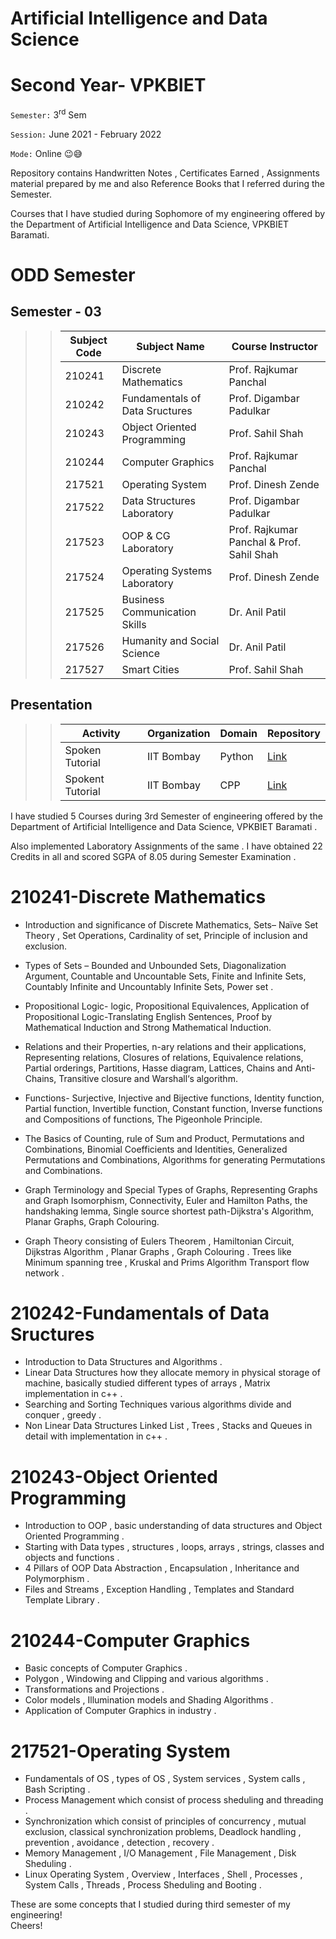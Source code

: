# Artificial Intelligence and Data Science
# Second Year- VPKBIET
`Semester:` 3<sup>rd</sup> Sem

`Session:` June 2021 - February 2022 

`Mode:` Online :wink::sweat_smile:  

Repository contains Handwritten Notes , Certificates Earned , Assignments material prepared by me and also Reference Books that I referred during the Semester.

Courses that I have studied during Sophomore of my engineering offered by the Department of Artificial Intelligence and Data Science, VPKBIET Baramati.

# ODD Semester


## Semester - 03  
>> Subject Code | Subject Name | Course Instructor
>> --- | --- | ---
>> 210241 | Discrete Mathematics | Prof. Rajkumar Panchal
>> 210242 | Fundamentals of Data Sructures | Prof. Digambar Padulkar
>> 210243 | Object Oriented Programming | Prof. Sahil Shah
>> 210244 | Computer Graphics | Prof. Rajkumar Panchal
>> 217521 | Operating System | Prof. Dinesh Zende
>> 217522 | Data Structures Laboratory | Prof. Digambar Padulkar
>> 217523 | OOP & CG Laboratory | Prof. Rajkumar Panchal &  Prof. Sahil Shah
>> 217524 | Operating Systems Laboratory | Prof. Dinesh Zende
>> 217525 | Business Communication Skills | Dr. Anil Patil
>> 217526 | Humanity and Social Science | Dr. Anil Patil 
>> 217527 | Smart Cities | Prof. Sahil Shah



##   Presentation 
>>   Activity | Organization | Domain | Repository
>>   --- | --- | --- | ---
>>   Spoken Tutorial| IIT Bombay | Python | [Link](https://github.com/yashraj9011/AIDS-Semester-3/tree/master/Spoken%20Tutorial)
>>   Spokent Tutorial | IIT Bombay | CPP| [Link](https://github.com/yashraj9011/AIDS-Semester-3/tree/master/Spoken%20Tutorial)



  
I have studied 5 Courses during 3rd Semester of engineering offered by the Department of Artificial Intelligence and Data Science, VPKBIET Baramati . 

Also implemented Laboratory Assignments of the same . I have obtained 22 Credits in all and scored SGPA of 8.05 during Semester Examination .




# 210241-Discrete Mathematics 



-  Introduction and significance of Discrete Mathematics, Sets– Naïve Set Theory , Set Operations, Cardinality of set, Principle of inclusion and
   exclusion.

-  Types of Sets – Bounded and Unbounded Sets, Diagonalization Argument, Countable and
   Uncountable Sets, Finite and Infinite Sets, Countably Infinite and Uncountably Infinite Sets, Power set .

- Propositional Logic- logic, Propositional Equivalences, Application of Propositional Logic-Translating English Sentences, Proof by Mathematical Induction and Strong Mathematical Induction.


-  Relations and their Properties, n-ary relations and their applications, Representing relations, Closures
   of relations, Equivalence relations, Partial orderings, Partitions, Hasse diagram, Lattices, Chains and
  Anti-Chains, Transitive closure and Warshall‘s algorithm.

- Functions- Surjective, Injective and
Bijective functions, Identity function, Partial function, Invertible function, Constant function, Inverse
functions and Compositions of functions, The Pigeonhole Principle.


- The Basics of Counting, rule of Sum and Product, Permutations and Combinations, Binomial
Coefficients and Identities, Generalized Permutations and Combinations, Algorithms for generating Permutations and Combinations.

- Graph Terminology and Special Types of Graphs, Representing Graphs and Graph Isomorphism,
Connectivity, Euler and Hamilton Paths, the handshaking lemma, Single source shortest path-Dijkstra's Algorithm, Planar Graphs, Graph Colouring.

-  Graph Theory consisting of Eulers Theorem , Hamiltonian Circuit, Dijkstras Algorithm , Planar Graphs , Graph Colouring . Trees like Minimum spanning tree , Kruskal and Prims Algorithm Transport flow network . 

# 210242-Fundamentals of Data Sructures
-  Introduction to Data Structures and Algorithms .
-  Linear Data Structures  how they allocate memory in physical storage of machine, basically studied different types of arrays , Matrix 
   implementation in c++ .
-  Searching and Sorting Techniques various algorithms divide and conquer , greedy .
-  Non Linear Data Structures  Linked List , Trees , Stacks and Queues in detail  with implementation in c++ .


# 210243-Object Oriented Programming
- Introduction to OOP , basic understanding of data structures and Object Oriented Programming .
- Starting with Data types , structures , loops, arrays , strings, classes and objects and functions .
- 4 Pillars of OOP Data Abstraction , Encapsulation , Inheritance and Polymorphism .
- Files and Streams , Exception Handling , Templates and Standard Template Library .
      

# 210244-Computer Graphics  
- Basic concepts of Computer Graphics .
- Polygon , Windowing and Clipping and various algorithms . 
- Transformations and Projections .
- Color models , Illumination models and Shading Algorithms . 
- Application of Computer Graphics in industry .

# 217521-Operating System
- Fundamentals of OS , types of OS , System services , System calls , Bash Scripting .
- Process Management which consist of process sheduling and threading .
- Synchronization which consist of principles of concurrency , mutual exclusion, classical synchronization problems, Deadlock handling , prevention , avoidance , detection , recovery .
- Memory Management , I/O Management , File Management , Disk Sheduling .
- Linux Operating System , Overview , Interfaces , Shell , Processes , System Calls , Threads , Process Sheduling and Booting .

These are some concepts that I studied during third semester of my engineering!  
Cheers!  

